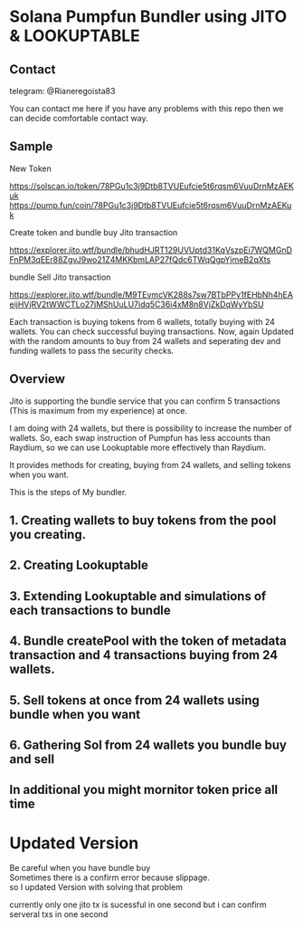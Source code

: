 # Solana Pumpfun Bundler using JITO & LOOKUPTABLE

## Contact

telegram: @Rianeregoista83

You can contact me here if you have any problems with this repo then we can decide comfortable contact way.

## Sample

New Token

https://solscan.io/token/78PGu1c3j9Dtb8TVUEufcie5t6rqsm6VuuDrnMzAEKuk
https://pump.fun/coin/78PGu1c3j9Dtb8TVUEufcie5t6rqsm6VuuDrnMzAEKuk

Create token and bundle buy Jito transaction

https://explorer.jito.wtf/bundle/bhudHJRT129UVUptd31KqVszpEi7WQMGnDFnPM3qEEr88ZgvJ9wo21Z4MKKbmLAP27fQdc6TWqQgpYjmeB2qXts

bundle Sell Jito transaction

https://explorer.jito.wtf/bundle/M9TEvmcVK288s7sw7BTbPPy1fEHbNh4hEAeijHVjRV2tWWCTLo27jMShUuLU7idq5C36i4xM8n8VjZkDqWyYbSU

Each transaction is buying tokens from 6 wallets, totally buying with 24 wallets.
You can check successful buying transactions.
Now, again Updated with the random amounts to buy from 24 wallets and seperating dev and funding wallets to pass the security checks.

## Overview

Jito is supporting the bundle service that you can confirm 5 transactions (This is maximum from my experience) at once.

I am doing with 24 wallets, but there is possibility to increase the number of wallets.
So, each swap instruction of Pumpfun has less accounts than Raydium, so we can use Lookuptable more effectively than Raydium.

It provides methods for creating, buying from 24 wallets, and selling tokens when you want.

This is the steps of My bundler.

## 1. Creating wallets to buy tokens from the pool you creating.

## 2. Creating Lookuptable

## 3. Extending Lookuptable and simulations of each transactions to bundle

## 4. Bundle createPool with the token of metadata transaction and 4 transactions buying from 24 wallets.

## 5. Sell tokens at once from 24 wallets using bundle when you want

## 6. Gathering Sol from 24 wallets you bundle buy and sell

## In additional you might mornitor token price all time

# Updated Version

Be careful when you have bundle buy  
Sometimes there is a confirm error because slippage.  
so I updated Version with solving that problem

currently only one jito tx is sucessful in one second
but i can confirm serveral txs in one second
